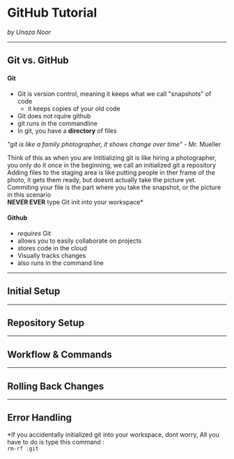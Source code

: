 # GitHub Tutorial

_by Unaza Noor_

---
## Git vs. GitHub
#### Git
* Git is version control, meaning it keeps what we call "snapshots" of code
   * it keeps copies of your old code
* Git does not rquire github
* git runs in the commandline
* In git, you have a **directory** of files  

_"git is like a family photographer, it shows change over time"_ - Mr. Mueller  

Think of this as when you are 
Intitializing git is like hiring a photographer, you only do it once in the beginning, we call an initialized git a repository  
Adding files to the staging area is like putting people in ther frame of the photo, it gets them ready, but doesnt actually take the picture yet.  
Commiting your file is the part where you take the snapshot, or the picture in this scenario  
**NEVER EVER** type Git init into your workspace*

#### Github
* _requires_ Git
* allows you to easily collaborate on projects
* stores code in the cloud
* Visually tracks changes
* also runs in the command line

---
## Initial Setup



---
## Repository Setup



---
## Workflow & Commands



---
## Rolling Back Changes



---
## Error Handling
*If you accidentally initialized git into your workspace, dont worry, All you have to do is type this command :  
`rm-rf .git`
